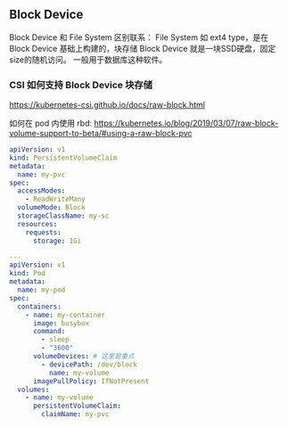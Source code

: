 
## Block Device
Block Device 和 File System 区别联系：
File System 如 ext4 type，是在 Block Device 基础上构建的，块存储 Block Device 就是一块SSD硬盘，固定size的随机访问。
一般用于数据库这种软件。

### CSI 如何支持 Block Device 块存储
https://kubernetes-csi.github.io/docs/raw-block.html

如何在 pod 内使用 rbd: https://kubernetes.io/blog/2019/03/07/raw-block-volume-support-to-beta/#using-a-raw-block-pvc
```yaml
apiVersion: v1
kind: PersistentVolumeClaim
metadata:
  name: my-pvc
spec:
  accessModes:
    - ReadWriteMany
  volumeMode: Block
  storageClassName: my-sc
  resources:
    requests:
      storage: 1Gi

---
apiVersion: v1
kind: Pod
metadata:
  name: my-pod
spec:
  containers:
    - name: my-container
      image: busybox
      command:
        - sleep
        - "3600"
      volumeDevices: # 这里是重点
        - devicePath: /dev/block
          name: my-volume
      imagePullPolicy: IfNotPresent
  volumes:
    - name: my-volume
      persistentVolumeClaim:
        claimName: my-pvc
```
